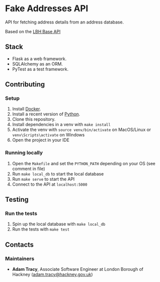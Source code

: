 # Fake Addresses API

API for fetching address details from an address database.

Based on the [LBH Base API](https://github.com/LBHackney-IT/lbh-base-api)

## Stack

- Flask as a web framework.
- SQLAlchemy as an ORM.
- PyTest as a test framework.

## Contributing

### Setup

1. Install [Docker][docker-download].
2. Install a recent version of [Python][python-install].
3. Clone this repository.
4. Install dependencies in a venv with `make install`
5. Activate the venv with `source venv/bin/activate` on MacOS/Linux or `venv\Scripts\activate` on Windows
6. Open the project in your IDE

### Running locally

1. Open the `Makefile` and set the `PYTHON_PATH` depending on your OS (see comment in file)
2. Run `make local_db` to start the local database
3. Run `make serve` to start the API
4. Connect to the API at `localhost:5000`

## Testing

### Run the tests
1. Spin up the local database with `make local_db`
2. Run the tests with `make test`

## Contacts

### Maintainers

- **Adam Tracy**, Associate Software Engineer at London Borough of Hackney (adam.tracy@hackney.gov.uk)

[docker-download]: https://www.docker.com/products/docker-desktop
[python-install]: https://www.python.org/downloads/
